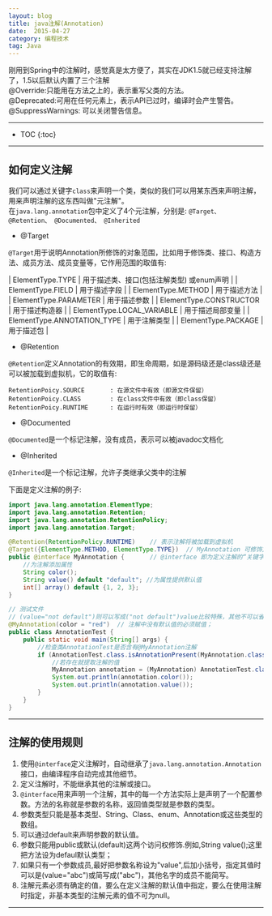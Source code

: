 ```yaml
---
layout: blog
title: java注解(Annotation)
date:  2015-04-27
category: 编程技术
tag: Java
---
```



刚用到Spring中的注解时，感觉真是太方便了，其实在JDK1.5就已经支持注解了，1.5以后默认内置了三个注解  
@Override:只能用在方法之上的，表示重写父类的方法。   
@Deprecated:可用在任何元素上，表示API已过时，编译时会产生警告。  
@SuppressWarnings: 可以关闭警告信息。  



*****

* TOC
{:toc}

*****

## 如何定义注解
我们可以通过关键字`class`来声明一个类，类似的我们可以用某东西来声明注解，用来声明注解的这东西叫做"元注解"。  
在`java.lang.annotation`包中定义了4个元注解，分别是: `@Target、 @Retention、 @Documented、 @Inherited`  

* @Target

`@Target`用于说明Annotation所修饰的对象范围，比如用于修饰类、接口、构造方法、成员方法、成员变量等，它作用范围的取值有:  

| ElementType.TYPE            | 用于描述类、接口(包括注解类型) 或enum声明 |
| ElementType.FIELD           | 用于描述字段  |
| ElementType.METHOD          | 用于描述方法  |
| ElementType.PARAMETER       | 用于描述参数  |
| ElementType.CONSTRUCTOR     | 用于描述构造器 |
| ElementType.LOCAL_VARIABLE  | 用于描述局部变量 |
| ElementType.ANNOTATION_TYPE | 用于注解类型 |
| ElementType.PACKAGE         | 用于描述包 |

* @Retention

`@Retention`定义Annotation的有效期，即生命周期，如是源码级还是class级还是可以被加载到虚拟机，它的取值有:   

~~~
RetentionPoicy.SOURCE       : 在源文件中有效（即源文件保留）
RetentionPoicy.CLASS        : 在class文件中有效（即class保留）
RetentionPoicy.RUNTIME      : 在运行时有效（即运行时保留）
~~~

* @Documented

`@Documented`是一个标记注解，没有成员，表示可以被javadoc文档化

* @Inherited

`@Inherited`是一个标记注解，允许子类继承父类中的注解  

下面是定义注解的例子:

~~~java
import java.lang.annotation.ElementType;
import java.lang.annotation.Retention;
import java.lang.annotation.RetentionPolicy;
import java.lang.annotation.Target;

@Retention(RetentionPolicy.RUNTIME)    // 表示注解将被加载到虚拟机
@Target({ElementType.METHOD, ElementType.TYPE})  // MyAnnotation 可修饰方法和类等
public @interface MyAnnotation {       // @interface 即为定义注解的“关键字”
    //为注解添加属性
    String color();
    String value() default "default"; //为属性提供默认值
    int[] array() default {1, 2, 3};
}

// 测试文件
// (value="not default")则可以写成("not default")value比较特殊，其他不可以省略写
@MyAnnotation(color = "red")  // 注解中没有默认值的必须赋值；
public class AnnotationTest {
    public static void main(String[] args) {
        //检查类AnnotationTest是否含有@MyAnnotation注解
        if (AnnotationTest.class.isAnnotationPresent(MyAnnotation.class)) {
            //若存在就提取注解的值
            MyAnnotation annotation = (MyAnnotation) AnnotationTest.class.getAnnotation(MyAnnotation.class);
            System.out.println(annotation.color());
            System.out.println(annotation.value());
        }
    }
}
~~~


*****

## 注解的使用规则

1. 使用`@interface`定义注解时，自动继承了`java.lang.annotation.Annotation`接口，由编译程序自动完成其他细节。  
2. 定义注解时，不能继承其他的注解或接口。  
3. `@interface`用来声明一个注解，其中的每一个方法实际上是声明了一个配置参数。方法的名称就是参数的名称，返回值类型就是参数的类型。
4. 参数类型只能是基本类型、String、Class、enum、Annotation或这些类型的数组。
5. 可以通过default来声明参数的默认值。
6. 参数只能用public或默认(default)这两个访问权修饰.例如,String value();这里把方法设为defaul默认类型；
7. 如果只有一个参数成员,最好把参数名称设为"value",后加小括号，指定其值时可以是(value="abc")或简写成("abc")，其他名字的成员不能简写。
8. 注解元素必须有确定的值，要么在定义注解的默认值中指定，要么在使用注解时指定，非基本类型的注解元素的值不可为null。

*****
